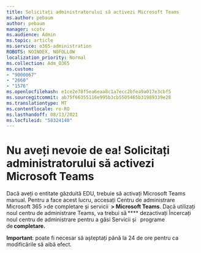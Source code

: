 ```yaml
---
title: Solicitați administratorului să activezi Microsoft Teams
ms.author: pebaum
author: pebaum
manager: scotv
ms.audience: Admin
ms.topic: article
ms.service: o365-administration
ROBOTS: NOINDEX, NOFOLLOW
localization_priority: Normal
ms.collection: Adm_O365
ms.custom:
- "9000067"
- "2660"
- "1576"
ms.openlocfilehash: e1ce2e78f5ea6eaa8c1a7ecc2bfea9a017e3cbf5
ms.sourcegitcommit: ab75f66355116e995b3cb5505465b31989339e28
ms.translationtype: MT
ms.contentlocale: ro-RO
ms.lasthandoff: 08/13/2021
ms.locfileid: "58324140"
---
```

# <a name="youre-missing-out-ask-your-admin-to-enable-microsoft-teams"></a>Nu aveți nevoie de ea! Solicitați administratorului să activezi Microsoft Teams

Dacă aveți o entitate găzduită EDU, trebuie să activați Microsoft Teams manual. Pentru a face acest lucru, accesați Centru de administrare Microsoft 365 >de completare și servicii  **> Microsoft Teams**. Dacă utilizați noul centru de administrare Teams, va trebui să **** dezactivați Încercați noul centru de administrare pentru a găsi Servicii și   programe de **completare.** 

**Important**: poate fi necesar să așteptați până la 24 de ore pentru ca modificările să aibă efect.